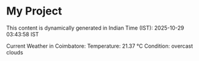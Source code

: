 # My Project

This content is dynamically generated in Indian Time (IST): 2025-10-29 03:43:58 IST


Current Weather in Coimbatore:
Temperature: 21.37 °C
Condition: overcast clouds
